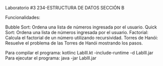 Laboratorio #3 234-ESTRUCTURA DE DATOS SECCIÓN B

Funcionalidades:

Bubble Sort: Ordena una lista de números ingresada por el usuario.
Quick Sort: Ordena una lista de números ingresada por el usuario.
Factorial: Calcula el factorial de un número utilizando recursividad.
Torres de Hanói: Resuelve el problema de las Torres de Hanói mostrando los pasos.

Para compilar el programa:
kotlinc Lablll.kt -include-runtime -d Lablll.jar
Para ejecutar el programa:
java -jar Lablll.jar
